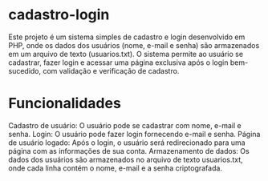 # cadastro-login
Este projeto é um sistema simples de cadastro e login desenvolvido em PHP, onde os dados dos usuários (nome, e-mail e senha) são armazenados em um arquivo de texto (usuarios.txt). O sistema permite ao usuário se cadastrar, fazer login e acessar uma página exclusiva após o login bem-sucedido, com validação e verificação de cadastro.

# Funcionalidades
Cadastro de usuário: O usuário pode se cadastrar com nome, e-mail e senha.
Login: O usuário pode fazer login fornecendo e-mail e senha.
Página de usuário logado: Após o login, o usuário será redirecionado para uma página com as informações de sua conta.
Armazenamento de dados: Os dados dos usuários são armazenados no arquivo de texto usuarios.txt, onde cada linha contém o nome, e-mail e a senha criptografada.

